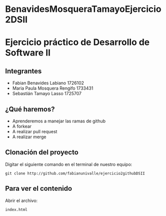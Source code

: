# BenavidesMosqueraTamayoEjercicio2DSII
# Ejercicio práctico de Desarrollo de Software II
## Integrantes
- Fabian Benavides Labiano      1726102
- Maria Paula Mosquera Rengifo  1733431
- Sebastián Tamayo Lasso        1725707
## ¿Qué haremos?
- Aprenderemos a manejar las ramas de github
- A forkear 
- A realizar pull request
- A realizar merge
## Clonación del proyecto
Digitar el siguiente comando en el terminal de nuestro equipo:
```
git clone http://github.com/fabianunivalle/ejercicio2githubDSII
```
## Para ver el contenido
Abrir el archivo:
```
index.html
```
